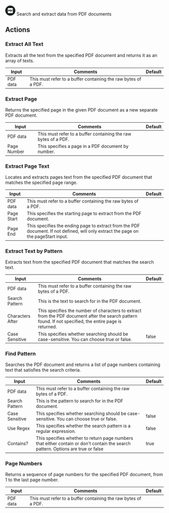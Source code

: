 ![PDF](./assets/pdf.png#connector-icon)
Search and extract data from PDF documents

## Actions

### Extract All Text

Extracts all the text from the specified PDF document and returns it as an array of texts.

| Input    | Comments                                                       | Default |
| -------- | -------------------------------------------------------------- | ------- |
| PDF data | This must refer to a buffer containing the raw bytes of a PDF. |         |

### Extract Page

Returns the specified page in the given PDF document as a new separate PDF document.

| Input       | Comments                                                       | Default |
| ----------- | -------------------------------------------------------------- | ------- |
| PDF data    | This must refer to a buffer containing the raw bytes of a PDF. |         |
| Page Number | This specifies a page in a PDF document by number.             |         |

### Extract Page Text

Locates and extracts pages text from the specified PDF document that matches the specified page range.

| Input      | Comments                                                                                                                            | Default |
| ---------- | ----------------------------------------------------------------------------------------------------------------------------------- | ------- |
| PDF data   | This must refer to a buffer containing the raw bytes of a PDF.                                                                      |         |
| Page Start | This specifies the starting page to extract from the PDF document.                                                                  |         |
| Page End   | This specifies the ending page to extract from the PDF document. If not defined, will only extract the page on the pageStart input. |         |

### Extract Text by Pattern

Extracts text from the specified PDF document that matches the search text.

| Input            | Comments                                                                                                                                                | Default |
| ---------------- | ------------------------------------------------------------------------------------------------------------------------------------------------------- | ------- |
| PDF data         | This must refer to a buffer containing the raw bytes of a PDF.                                                                                          |         |
| Search Pattern   | This is the text to search for in the PDF document.                                                                                                     |         |
| Characters After | This specifies the number of characters to extract from the PDF document after the search pattern found. If not specified, the entire page is returned. |         |
| Case Sensitive   | This specifies whether searching should be case-sensitive. You can choose true or false.                                                                | false   |

### Find Pattern

Searches the PDF document and returns a list of page numbers containing text that satisfies the search criteria.

| Input          | Comments                                                                                                                         | Default |
| -------------- | -------------------------------------------------------------------------------------------------------------------------------- | ------- |
| PDF data       | This must refer to a buffer containing the raw bytes of a PDF.                                                                   |         |
| Search Pattern | This is the pattern to search for in the PDF document.                                                                           |         |
| Case Sensitive | This specifies whether searching should be case-sensitive. You can choose true or false.                                         | false   |
| Use Regex      | This specifies whether the search pattern is a regular expression.                                                               | false   |
| Contains?      | This specifies whether to return page numbers that either contain or don't contain the search pattern. Options are true or false | true    |

### Page Numbers

Returns a sequence of page numbers for the specified PDF document, from 1 to the last page number.

| Input    | Comments                                                       | Default |
| -------- | -------------------------------------------------------------- | ------- |
| PDF data | This must refer to a buffer containing the raw bytes of a PDF. |         |
